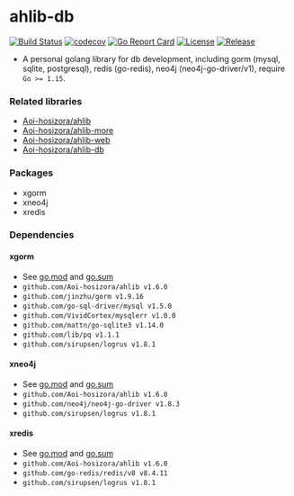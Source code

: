 # ahlib-db

[![Build Status](https://travis-ci.com/Aoi-hosizora/ahlib-db.svg?branch=master)](https://travis-ci.com/Aoi-hosizora/ahlib-db)
[![codecov](https://codecov.io/gh/Aoi-hosizora/ahlib-db/branch/master/graph/badge.svg)](https://codecov.io/gh/Aoi-hosizora/ahlib-db)
[![Go Report Card](https://goreportcard.com/badge/github.com/Aoi-hosizora/ahlib-db)](https://goreportcard.com/report/github.com/Aoi-hosizora/ahlib-db)
[![License](http://img.shields.io/badge/license-mit-blue.svg)](./LICENSE)
[![Release](https://img.shields.io/github/v/release/Aoi-hosizora/ahlib-db)](https://github.com/Aoi-hosizora/ahlib-db/releases)

+ A personal golang library for db development, including gorm (mysql, sqlite, postgresql), redis (go-redis), neo4j (neo4j-go-driver/v1), require `Go >= 1.15`.

### Related libraries

+ [Aoi-hosizora/ahlib](https://github.com/Aoi-hosizora/ahlib)
+ [Aoi-hosizora/ahlib-more](https://github.com/Aoi-hosizora/ahlib-more)
+ [Aoi-hosizora/ahlib-web](https://github.com/Aoi-hosizora/ahlib-web)
+ [Aoi-hosizora/ahlib-db](https://github.com/Aoi-hosizora/ahlib-db)

### Packages

+ xgorm
+ xneo4j
+ xredis

### Dependencies

#### xgorm

+ See [go.mod](./xgorm/go.mod) and [go.sum](./xgorm/go.sum)
+ `github.com/Aoi-hosizora/ahlib v1.6.0`
+ `github.com/jinzhu/gorm v1.9.16`
+ `github.com/go-sql-driver/mysql v1.5.0`
+ `github.com/VividCortex/mysqlerr v1.0.0`
+ `github.com/mattn/go-sqlite3 v1.14.0`
+ `github.com/lib/pq v1.1.1`
+ `github.com/sirupsen/logrus v1.8.1`

#### xneo4j

+ See [go.mod](./xneo4j/go.mod) and [go.sum](./xneo4j/go.sum)
+ `github.com/Aoi-hosizora/ahlib v1.6.0`
+ `github.com/neo4j/neo4j-go-driver v1.8.3`
+ `github.com/sirupsen/logrus v1.8.1`

#### xredis

+ See [go.mod](./xredis/go.mod) and [go.sum](./xredis/go.sum)
+ `github.com/Aoi-hosizora/ahlib v1.6.0`
+ `github.com/go-redis/redis/v8 v8.4.11`
+ `github.com/sirupsen/logrus v1.8.1`
